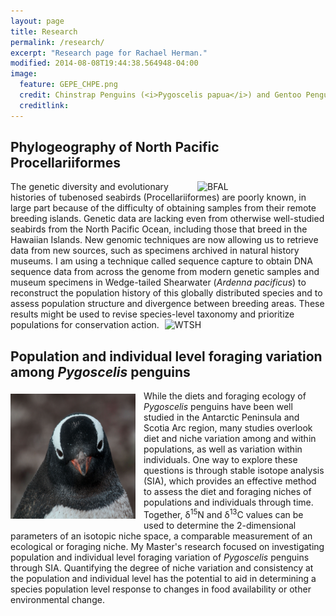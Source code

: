 ```yaml
---
layout: page
title: Research
permalink: /research/
excerpt: "Research page for Rachael Herman."
modified: 2014-08-08T19:44:38.564948-04:00
image:
  feature: GEPE_CHPE.png
  credit: Chinstrap Penguins (<i>Pygoscelis papua</i>) and Gentoo Penguins (<i>P. papua</i>), Danger Islands
  creditlink: 
---
```


## Phylogeography of North Pacific Procellariiformes

<img src="/images/WTSH_specimen.jpg" alt="BFAL" width="200" hspace="5" align="right">
The genetic diversity and evolutionary histories of tubenosed seabirds (Procellariiformes) are poorly known, in large
part because of the difficulty of obtaining samples from their remote breeding islands. Genetic data are lacking even
from otherwise well-studied seabirds from the North Pacific Ocean, including those that breed in the Hawaiian Islands.
New genomic techniques are now allowing us to retrieve data from new sources, such as specimens archived in natural
history museums. I am using a technique called sequence capture to obtain DNA sequence data from across the genome from
modern genetic samples and museum specimens in Wedge-tailed Shearwater (<i>Ardenna pacificus</i>) to reconstruct the population 
history of this globally distributed species and to assess population structure and divergence between breeding areas. These results might be used 
to revise species-level taxonomy and prioritize populations for conservation action.
<img src="/images/WTSH_PCA.png" alt="WTSH" width="500" hspace="5">


## Population and individual level foraging variation among <i>Pygoscelis</i> penguins

<img src="/images/GEPE_2.png" alt="GEPE" width="200" height="200" vspace="5" style="PADDING-RIGHT: 13px" align="left">
While the diets and foraging ecology of <i>Pygoscelis</i> penguins have been well studied in the Antarctic Peninsula and
Scotia Arc region, many studies overlook diet and niche variation among and within populations, as well as variation
within individuals. One way to explore these questions is through stable isotope analysis (SIA), which provides an
effective method to assess the diet and foraging niches of populations and individuals through time. Together, δ<sup>15</sup>N and δ<sup>13</sup>C values can
be used to determine the 2-dimensional parameters of an isotopic niche space, a comparable measurement of an ecological
or foraging niche. My Master's research focused on investigating population and individual level foraging variation of
<i>Pygoscelis</i> penguins through SIA. Quantifying the degree of niche variation and consistency at the population and
individual level has the potential to aid in determining a species population level response to changes in food
availability or other environmental change. 






